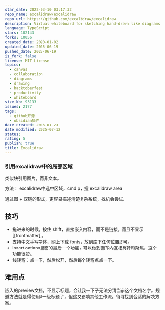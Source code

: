 ```yaml
---
star_date: 2022-03-10 03:17:32
repo_name: excalidraw/excalidraw
repo_url: https://github.com/excalidraw/excalidraw
description: Virtual whiteboard for sketching hand-drawn like diagrams
language: TypeScript
stars: 102143
forks: 10056
created_date: 2020-01-02
updated_date: 2025-06-19
pushed_date: 2025-06-19
is_fork: false
license: MIT License
topics:
  - canvas
  - collaboration
  - diagrams
  - drawing
  - hacktoberfest
  - productivity
  - whiteboard
size_kb: 93133
issues: 2177
tags:
  - github开源
  - obsidian插件
date created: 2023-01-23
date modified: 2025-07-12
status:
rating: 5
publish: true
title: Excalidraw
---
```


### 引用excalidraw中的局部区域

类似块引用图片，而非文本。

方法： excalidraw中选中区域，cmd p，搜 excalidraw area

通过图 + 双链的形式，更容易描述清楚复杂系统，找机会尝试。

## 技巧

- 拖进来的时候，按住 shift，直接嵌入内容，而不是链接，而且不显示[[frontmatter]]。
- 支持中文手写字体，网上下载 fonts，放到库下任何位置即可。
- insert actions里面的最后一个功能，可以做到画布内互相跳转和聚焦，这个功能很赞。
- 线转弯：点一下，然后松开，然后每个转弯点点一下。

## 难用点

嵌入的preview文档，不显示标题，会让我一下子无法分清当前这个文档名字。规避方法就是得使用#一级标题了，但这又影响其他工作流。待寻找到合适的解决方案。
